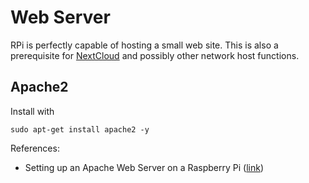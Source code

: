 # Web Server

RPi is perfectly capable of hosting a small web site. This is also a prerequisite for [NextCloud](https://sites.google.com/site/alensit/platforms/raspberry-pi/server/nextcloud) and possibly other network host functions.

## Apache2

Install with

`sudo apt-get install apache2 -y`

References:

- Setting up an Apache Web Server on a Raspberry Pi ([link](https://www.raspberrypi.org/documentation/remote-access/web-server/apache.md))
